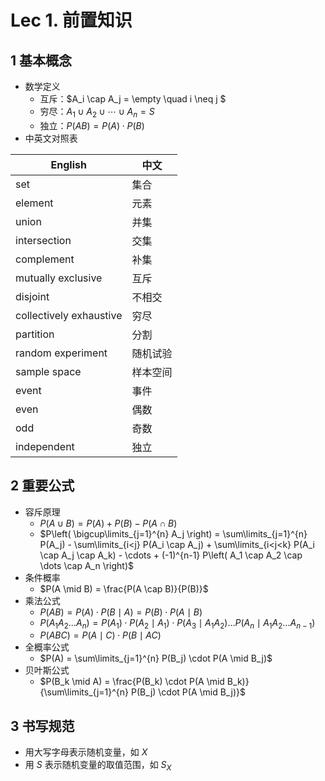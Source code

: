 # Lec 1. 前置知识
## 1 基本概念
* 数学定义
  * 互斥：$A_i \cap A_j = \empty \quad i \neq j $
  * 穷尽：$A_1 \cup A_2 \cup \cdots \cup A_n = S$
  * 独立：$P(AB)=P(A) \cdot P(B)$
* 中英文对照表
  <div style="text-align:center;">

| English               | 中文         | 
|-----------------------|--------------|
| set                   | 集合         |
| element               | 元素         |
| union                 | 并集         |
| intersection          | 交集         |
| complement            | 补集         |
| mutually exclusive    | 互斥         |
| disjoint              | 不相交       |
| collectively exhaustive | 穷尽       |
| partition             | 分割         |
| random experiment     | 随机试验     |
| sample space          | 样本空间     |
| event                 | 事件         |
| even                  | 偶数         |
| odd                   | 奇数         |
| independent           | 独立         |

</div>

## 2 重要公式
* 容斥原理
  * $P(A \cup B) = P(A) + P(B) - P(A \cap B)$
  * $P\left( \bigcup\limits_{j=1}^{n} A_j \right) = \sum\limits_{j=1}^{n} P(A_j) - \sum\limits_{i<j} P(A_i \cap A_j) + \sum\limits_{i<j<k} P(A_i \cap A_j \cap A_k) - \cdots + (-1)^{n-1} P\left( A_1 \cap A_2 \cap \dots \cap A_n \right)$
* 条件概率
  * $P(A \mid B) = \frac{P(A \cap B)}{P(B)}$
* 乘法公式
  * $P(AB) = P(A) \cdot P(B \mid A) = P(B) \cdot P(A \mid B)$
  * $P(A_1A_2 \dots A_n) = P(A_1) \cdot P(A_2 \mid A_1) \cdot P(A_3 \mid A_1 A_2)  \dots  P(A_n \mid A_1 A_2 \dots  A_{n-1})$
  * $P(A B C) = P(A \mid C) \cdot P(B \mid A C)$
* 全概率公式
  * $P(A) = \sum\limits_{j=1}^{n} P(B_j) \cdot P(A \mid B_j)$
* 贝叶斯公式
  * $P(B_k \mid A) = \frac{P(B_k) \cdot P(A \mid B_k)}{\sum\limits_{j=1}^{n} P(B_j) \cdot P(A \mid B_j)}$ 

## 3 书写规范
* 用大写字母表示随机变量，如 $X$
* 用 $S$ 表示随机变量的取值范围，如 $S_X$